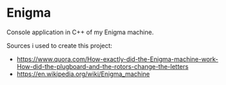# Enigma
Console application in C++ of my Enigma machine.

Sources i used to create this project:
- https://www.quora.com/How-exactly-did-the-Enigma-machine-work-How-did-the-plugboard-and-the-rotors-change-the-letters
- https://en.wikipedia.org/wiki/Enigma_machine
